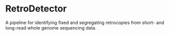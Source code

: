 # RetroDetector
A pipeline for identifying fixed and segregating retrocopies from short- and long-read whole genome sequencing data.
